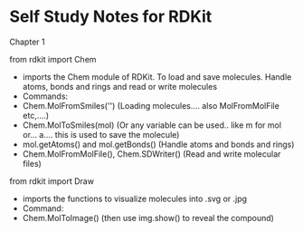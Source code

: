 # Self Study Notes for RDKit

Chapter 1

from rdkit import Chem  
- imports the Chem module of RDKit. To load and save molecules. Handle atoms, bonds and rings and read or write molecules
- Commands: 
- Chem.MolFromSmiles('')   (Loading molecules.... also MolFromMolFile etc,....)
- Chem.MolToSmiles(mol)    (Or any variable can be used.. like m for mol or... a.... this is used to save the molecule)
- mol.getAtoms() and mol.getBonds()   (Handle atoms and bonds and rings)
- Chem.MolFromMolFile(), Chem.SDWriter() (Read and write molecular files)

from rdkit import Draw 
- imports the functions to visualize molecules into .svg or .jpg
- Command:
- Chem.MolToImage()   (then use img.show() to reveal the compound)